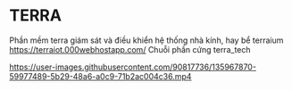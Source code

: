 # TERRA
Phần mềm terra giám sát và điều khiển hệ thống nhà kính, hay bể terraium
https://terraiot.000webhostapp.com/
Chuỗi phần cứng terra_tech

https://user-images.githubusercontent.com/90817736/135967870-59977489-5b29-48a6-a0c9-71b2ac004c36.mp4

